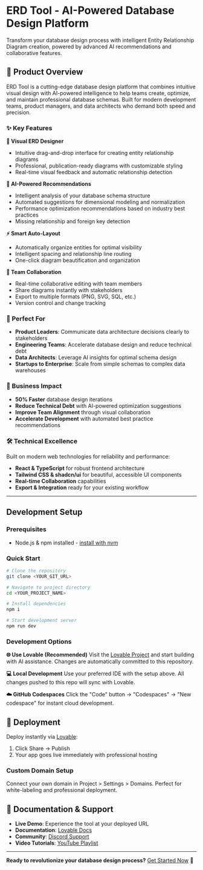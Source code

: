 
# ERD Tool - AI-Powered Database Design Platform

Transform your database design process with intelligent Entity Relationship Diagram creation, powered by advanced AI recommendations and collaborative features.

## 🚀 Product Overview

ERD Tool is a cutting-edge database design platform that combines intuitive visual design with AI-powered intelligence to help teams create, optimize, and maintain professional database schemas. Built for modern development teams, product managers, and data architects who demand both speed and precision.

### ✨ Key Features

**🎨 Visual ERD Designer**
- Intuitive drag-and-drop interface for creating entity relationship diagrams
- Professional, publication-ready diagrams with customizable styling
- Real-time visual feedback and automatic relationship detection

**🤖 AI-Powered Recommendations**
- Intelligent analysis of your database schema structure
- Automated suggestions for dimensional modeling and normalization
- Performance optimization recommendations based on industry best practices
- Missing relationship and foreign key detection

**⚡ Smart Auto-Layout**
- Automatically organize entities for optimal visibility
- Intelligent spacing and relationship line routing
- One-click diagram beautification and organization

**👥 Team Collaboration**
- Real-time collaborative editing with team members
- Share diagrams instantly with stakeholders
- Export to multiple formats (PNG, SVG, SQL, etc.)
- Version control and change tracking

### 🎯 Perfect For

- **Product Leaders**: Communicate data architecture decisions clearly to stakeholders
- **Engineering Teams**: Accelerate database design and reduce technical debt
- **Data Architects**: Leverage AI insights for optimal schema design
- **Startups to Enterprise**: Scale from simple schemas to complex data warehouses

### 💼 Business Impact

- **50% Faster** database design iterations
- **Reduce Technical Debt** with AI-powered optimization suggestions
- **Improve Team Alignment** through visual collaboration
- **Accelerate Development** with automated best practice recommendations

### 🛠 Technical Excellence

Built on modern web technologies for reliability and performance:
- **React & TypeScript** for robust frontend architecture
- **Tailwind CSS & shadcn/ui** for beautiful, accessible UI components
- **Real-time Collaboration** capabilities
- **Export & Integration** ready for your existing workflow

---

## Development Setup

### Prerequisites
- Node.js & npm installed - [install with nvm](https://github.com/nvm-sh/nvm#installing-and-updating)

### Quick Start

```sh
# Clone the repository
git clone <YOUR_GIT_URL>

# Navigate to project directory
cd <YOUR_PROJECT_NAME>

# Install dependencies
npm i

# Start development server
npm run dev
```

### Development Options

**🌐 Use Lovable (Recommended)**
Visit the [Lovable Project](https://lovable.dev/projects/68a93092-bae6-42f6-9ac5-6b07d2bf54a7) and start building with AI assistance. Changes are automatically committed to this repository.

**💻 Local Development**
Use your preferred IDE with the setup above. All changes pushed to this repo will sync with Lovable.

**☁️ GitHub Codespaces**
Click the "Code" button → "Codespaces" → "New codespace" for instant cloud development.

## 🚀 Deployment

Deploy instantly via [Lovable](https://lovable.dev/projects/68a93092-bae6-42f6-9ac5-6b07d2bf54a7):
1. Click Share → Publish
2. Your app goes live immediately with professional hosting

### Custom Domain Setup
Connect your own domain in Project > Settings > Domains. Perfect for white-labeling and professional deployment.

## 📖 Documentation & Support

- **Live Demo**: Experience the tool at your deployed URL
- **Documentation**: [Lovable Docs](https://docs.lovable.dev/)
- **Community**: [Discord Support](https://discord.com/channels/1119885301872070706/1280461670979993613)
- **Video Tutorials**: [YouTube Playlist](https://www.youtube.com/watch?v=9KHLTZaJcR8&list=PLbVHz4urQBZkJiAWdG8HWoJTdgEysigIO)

---

**Ready to revolutionize your database design process?** [Get Started Now](https://lovable.dev/projects/68a93092-bae6-42f6-9ac5-6b07d2bf54a7) 🚀
